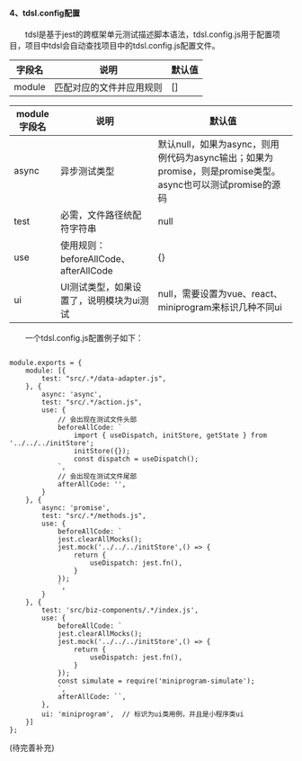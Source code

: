 
#### 4、tdsl.config配置

&emsp;&emsp;tdsl是基于jest的跨框架单元测试描述脚本语法，tdsl.config.js用于配置项目，项目中tdsl会自动查找项目中的tdsl.config.js配置文件。

| 字段名 | 说明 | 默认值 |
|-|-|-|
| module | 匹配对应的文件并应用规则 |[]|


| module字段名 | 说明 | 默认值 |
|-|-|-|
| async | 异步测试类型 |默认null，如果为async，则用例代码为async输出；如果为promise，则是promise类型。async也可以测试promise的源码|
| test | 必需，文件路径统配符字符串 |null|
| use | 使用规则：beforeAllCode、afterAllCode |{}|
| ui | UI测试类型，如果设置了，说明模块为ui测试 |null，需要设置为vue、react、miniprogram来标识几种不同ui|

&emsp;&emsp;一个tdsl.config.js配置例子如下：

````

module.exports = {
    module: [{
        test: "src/.*/data-adapter.js",
    }, {
        async: 'async',
        test: "src/.*/action.js",
        use: {
            // 会出现在测试文件头部
            beforeAllCode: `
                import { useDispatch, initStore, getState } from '../../../initStore';
                initStore({});
                const dispatch = useDispatch();
            `,
            // 会出现在测试文件尾部
            afterAllCode: '',
        }
    }, {
        async: 'promise',
        test: "src/.*/methods.js",
        use: {
            beforeAllCode: `
            jest.clearAllMocks();
            jest.mock('../../../initStore',() => {
                return {
                    useDispatch: jest.fn(),
                }
            });
            `,
        }
    }, {
        test: 'src/biz-components/.*/index.js',
        use: {
            beforeAllCode: `
            jest.clearAllMocks();
            jest.mock('../../../initStore',() => {
                return {
                    useDispatch: jest.fn(),
                }
            });
            const simulate = require('miniprogram-simulate');
            `,
            afterAllCode: ``,
        },
        ui: 'miniprogram',  // 标识为ui类用例，并且是小程序类ui
    }]
};
````

(待完善补充)